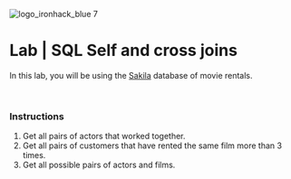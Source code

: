 ![logo_ironhack_blue 7](https://user-images.githubusercontent.com/23629340/40541063-a07a0a8a-601a-11e8-91b5-2f13e4e6b441.png)

# Lab | SQL Self and cross joins

In this lab, you will be using the [Sakila](https://dev.mysql.com/doc/sakila/en/) database of movie rentals.

<br>

### Instructions

1. Get all pairs of actors that worked together.
2. Get all pairs of customers that have rented the same film more than 3 times.
3. Get all possible pairs of actors and films.

